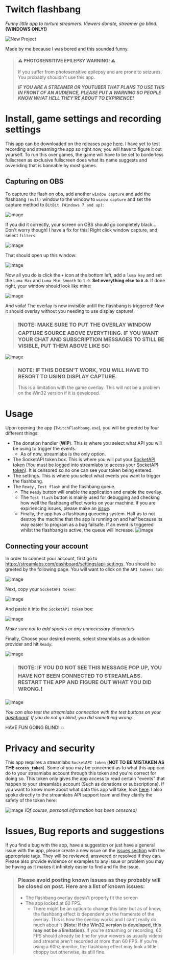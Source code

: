 # Twitch flashbang
*Funny little app to torture streamers. Viewers donate, streamer go blind.*
**(WINDOWS ONLY!)**

![New Project](https://user-images.githubusercontent.com/80382462/197171306-2e924330-908e-4431-81da-a51b0ef804ae.png)

Made by me because I was bored and this sounded funny.

> #### ⚠️ PHOTOSENSITIVE EPILEPSY WARNING! ⚠️
> If you suffer from photosensitive epilepsy and are prone to seizures, You probably shouldn't use this app.
> 
> ***IF YOU ARE A STREAMER OR YOUTUBER THAT PLANS TO USE THIS IN FRONT OF AN AUDIENCE, PLEASE PUT A WARNING SO PEOPLE KNOW WHAT HELL THEY'RE ABOUT TO EXPIRIENCE!***

# Install, game settings and recording settings
This app can be downloaded on the releases page [here](https://github.com/Exilon24/TwitchFlashbang/releases). I have yet to test recording and streaming the app so right now, you will have to figure it out yourself. To run this over games, the game will have to be set to borderless fullscreen as exclusive fullscreen does what its name suggests and ovveriding that is bannable by most games. 

## Capturing on OBS
To capture the flash on obs, add another `window capture` and add the flashbang `(null)` window to the window to `winow capture` and set the capture method to `BitBit (Windows 7 and up)`:

![image](https://user-images.githubusercontent.com/80382462/197275283-f734ca89-b15f-4af8-8e61-c2bfb67067c4.png)

If you did it correctly, your screen on OBS should go completely black... Don't worry though! I have a fix for this! Right click window capture, and select `filters`:

![image](https://user-images.githubusercontent.com/80382462/197275502-5b588f7c-02a4-4cbf-b370-c18aaafbe320.png)

That should open up this window:

![image](https://user-images.githubusercontent.com/80382462/197275607-5e02c38f-3413-457e-ad84-f75da27397ff.png)

Now all you do is click the `+` icon at the bottom left, add a `luma key` and set the `Luma Max` and `Luma Min Smooth` to `1.0`. **Set everything else to `0.0`**. If done right, your window should look like mine: 

![image](https://user-images.githubusercontent.com/80382462/197275831-ec1a4db8-bbed-427f-b485-e8ca9e13eeea.png)

And voila! The overlay is now invisible untill the flashbang is triggered! Now it should overlay without you needing to use display capture!

> ### ❗NOTE: MAKE SURE TO PUT THE OVERLAY WINDOW CAPTURE SOURCE ABOVE EVERYTHING. IF YOU WANT YOUR CHAT AND SUBSCRIPTION MESSAGES TO STILL BE VISIBLE, PUT THEM ABOVE LIKE SO:

![image](https://user-images.githubusercontent.com/80382462/197276247-06709a3f-6a68-43d3-95ab-fa1d161012d5.png)

> ### NOTE: IF THIS DOESN'T WORK, YOU WILL HAVE TO RESORT TO USING DISPLAY CAPTURE.
> This is a limitation with the game overlay. This will not be a problem on the Win32 version if it is developed. 

# Usage
Upon opening the app (`TwitchFlashbang.exe`), you will be greeted by four different things:
* The donation handler (**WIP**). This is where you select what API you will be using to trigger the events.
  - As of now, streamlabs is the only option.
* The SocketAPI token box. This is where you will put your [SocketAPI token](https://streamlabs.com/dashboard/settings/api-settings) (You must be logged into streamlabs to access your [SocketAPI token](https://streamlabs.com/dashboard/settings/api-settings)). It is censored so no one can see your token being entered.
* The settings. This is where you select what events you want to trigger the flashbang.
* The `Ready` , `Test flash` and the flashbang queue.
  - The `Ready` button will enable the application and enable the overlay.
  - The `Test flash` button is mainly used for debugging and checking how well the flashbang effect works on your machine. If you are expiriencing issues, please make an [issue](https://github.com/Exilon24/TwitchFlashbang/tree/v0.1.0#issues-bug-reports-and-suggestions).
  - Finally, the app has a flashbang queueing system. Half as to not destroy the machine that the app is running on and half because its way easier to program as a bug failsafe. If an event is triggered whilst the flashbang is active, the queue will increase.
![image](https://user-images.githubusercontent.com/80382462/197049811-6b5c74ca-8466-425d-903a-e0c398641af6.png)

## Connecting your account
In order to connect your account, first go to https://streamlabs.com/dashboard/settings/api-settings. You should be greeted by the following page. You will want to click on the `API tokens tab`:

![image](https://user-images.githubusercontent.com/80382462/197050651-1654cfdd-7849-45f0-a925-e561efdb190a.png)

Next, copy your `SocketAPI token`:

![image](https://user-images.githubusercontent.com/80382462/197050817-bdd87620-0e36-4120-aa6a-7f9b53cd2f01.png)

And paste it into the `SocketAPI token` box:

![image](https://user-images.githubusercontent.com/80382462/197050956-31edc84c-22cf-4bb9-bf69-3dd5c1b2901b.png)

_Make sure not to add spaces or any unnecessary characters_

Finally, Choose your desired events, select streamlabs as a donation provider and hit `Ready`:

![image](https://user-images.githubusercontent.com/80382462/197051439-c4cfc927-3877-4d4b-8eed-219bf75a8950.png)

> ### ❗NOTE: IF YOU DO NOT SEE THIS MESSAGE POP UP, YOU HAVE NOT BEEN CONNECTED TO STREAMLABS. RESTART THE APP AND FIGURE OUT WHAT YOU DID WRONG.❗

![image](https://user-images.githubusercontent.com/80382462/197051505-941ab0ed-dbec-468d-8410-a1a3bd5cfa43.png)

_You can also test the streamlabs connection with the test buttons on your [dashboard](https://streamlabs.com/dashboard#/alertbox). If you do not go blind, you did something wrong._

HAVE FUN GOING BLIND! 💥

# Privacy and security
This app requires a streamlabs `SocketAPI token` (**NOT TO BE MISTAKEN AS THE `access_token`**). Some of you may be concerned as to what this app can do to your streamlabs account through this token and you're correct for doing so. This token only gives the app access to read certain "events" that happen to your streamlabs account (Such as donations or subscriptions). If you want to know more about what data this app will take, look [here](https://dev.streamlabs.com/docs/socket-api). I also spoke directly to the streamlabs API support team and they clarify the safety of the token here: 

![image](https://user-images.githubusercontent.com/80382462/197052277-4ca52449-12d3-4af8-aa32-080b518d8a6b.png)
_(Of course, personal information has been censored)_

# Issues, Bug reports and suggestions
If you find a bug with the app, have a suggestion or just have a general issue with the app, please create a new issue on the [issues section](https://github.com/Exilon24/TwitchFlashbang/issues) with the appropriate tags. They will be reviewed, answered or resolved if they can. Please also provide evidence or examples to any issue or problem you may be having as it makes it infinitely easier to find and fix the issue.

> ### Please avoid posting known issues as they probably will be closed on post. Here are a list of known issues:
> * The flashbang overlay doesn't properly fit the screen
> * The app locked at 60 FPS.
>   - There might be an option to change this later but as of know, the flashbang effect is dependent on the framerate of the overlay. This is how the overlay works and I can't really do much about it **(Note: If the Win32 version is developed, this may not be a limitation)**. If you're streaming 
or recording, 60 FPS should already be fine for your viewers as usually videos and streams aren't recorded at more than 60 FPS. If you're using a 60hz monitor, the flashbang effect may look a little choppy but otherwise, its still fine.
